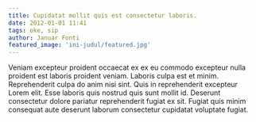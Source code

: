 ```yaml
---
title: Cupidatat mollit quis est consectetur laboris.
date: 2012-01-01 11:41
tags: oke, sip
author: Januar Fonti
featured_image: 'ini-judul/featured.jpg'
---
```


Veniam excepteur proident occaecat ex ex eu commodo excepteur nulla proident est laboris proident veniam. Laboris culpa est et minim. Reprehenderit culpa do anim nisi sint. Quis in reprehenderit excepteur Lorem elit. Esse laboris quis nostrud quis sunt mollit id. Deserunt consectetur dolore pariatur reprehenderit fugiat ex sit. Fugiat quis minim consequat aute deserunt laborum consectetur cupidatat voluptate fugiat.